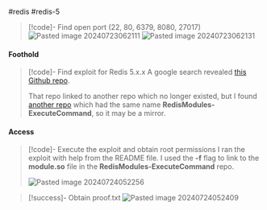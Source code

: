 #redis #redis-5

>[!code]- Find open port (22, 80, 6379, 8080, 27017)
>![Pasted image 20240723062111](Pasted%20image%2020240723062111.png)
>![Pasted image 20240723062131](Pasted%20image%2020240723062131.png)
#### Foothold

>[!code]- Find exploit for Redis 5.x.x
>A google search revealed [this Github repo](https://github.com/Ridter/redis-rce).
>
>That repo linked to another repo which no longer existed, but I found [another repo](https://github.com/n0b0dyCN/RedisModules-ExecuteCommand) which had the same name **RedisModules-ExecuteCommand**, so it may be a mirror.
>
#### Access

>[!code]- Execute the exploit and obtain root permissions
>I ran the exploit with help from the README file. I used the **-f** flag to link to the **module.so** file in the **RedisModules-ExecuteCommand** repo.
>
>![Pasted image 20240724052256](Pasted%20image%2020240724052256.png)

>[!success]- Obtain proof.txt
>![Pasted image 20240724052409](Pasted%20image%2020240724052409.png)